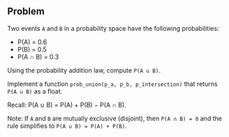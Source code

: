 ## Problem

Two events `A` and `B` in a probability space have the following probabilities:

- P(A) = 0.6
- P(B) = 0.5
- P(A ∩ B) = 0.3

Using the probability addition law, compute `P(A ∪ B)`.

Implement a function `prob_union(p_a, p_b, p_intersection)` that returns `P(A ∪ B)` as a float.

Recall: P(A ∪ B) = P(A) + P(B) − P(A ∩ B).

Note: If `A` and `B` are mutually exclusive (disjoint), then `P(A ∩ B) = 0` and the rule simplifies to `P(A ∪ B) = P(A) + P(B)`.
